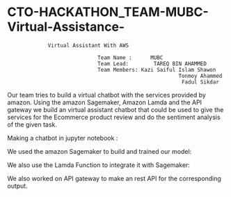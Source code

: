 # CTO-HACKATHON_TEAM-MUBC-Virtual-Assistance-

                 Virtual Assistant With AWS 

                                 Team Name :      MUBC 
                                 Team Lead:        TAREQ BIN AHAMMED
                                 Team Members: Kazi Saiful Islam Shawon 
                                                           Tonmoy Ahammed 
                                                            Fadul Sikdar 



















Our team tries to build a virtual chatbot with the services provided by amazon. Using the amazon Sagemaker, Amazon Lamda and the API gateway we build an virtual assistant chatbot that could be used to give the services for the Ecommerce product review and do the sentiment analysis of the given task. 

Making a chatbot in jupyter notebook : 






We used the amazon Sagemaker to build and trained our model: 




We also use the Lamda Function to integrate it with Sagemaker: 




We also worked on  API gateway to make an rest API for the corresponding output. 



